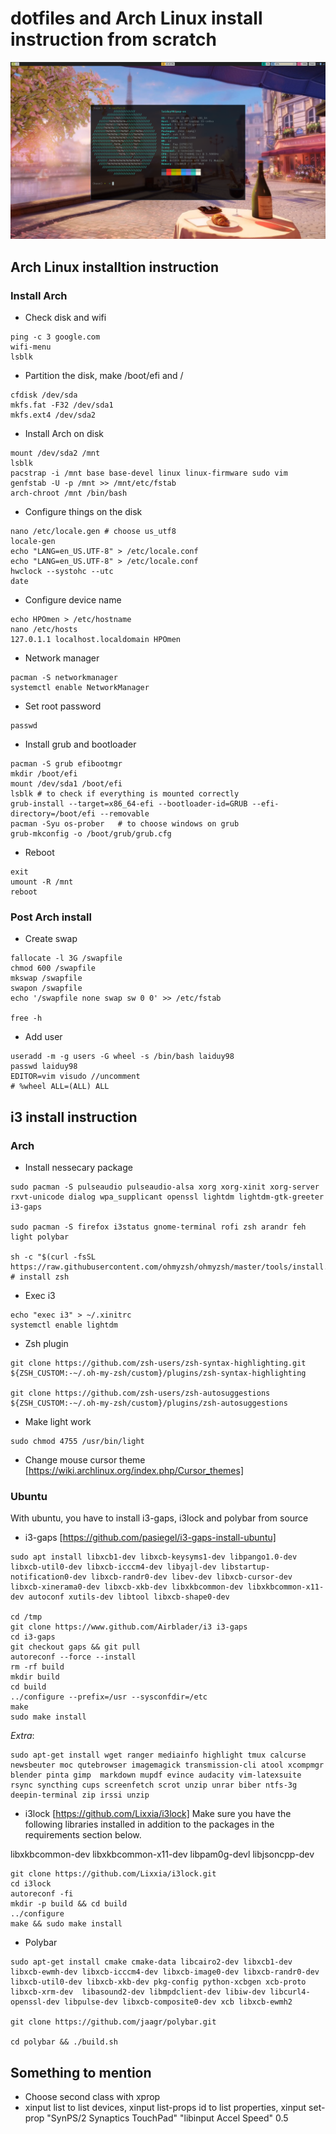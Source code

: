 # dotfiles and Arch Linux install instruction from scratch

![Screenshot](/Docs/screenshot.png)

## Arch Linux installtion instruction

### Install Arch
* Check disk and wifi
```
ping -c 3 google.com
wifi-menu
lsblk
```
* Partition the disk, make /boot/efi and /
```
cfdisk /dev/sda
mkfs.fat -F32 /dev/sda1
mkfs.ext4 /dev/sda2
```
* Install Arch on disk
```
mount /dev/sda2 /mnt
lsblk
pacstrap -i /mnt base base-devel linux linux-firmware sudo vim
genfstab -U -p /mnt >> /mnt/etc/fstab
arch-chroot /mnt /bin/bash
```
* Configure things on the disk
```
nano /etc/locale.gen # choose us_utf8
locale-gen
echo "LANG=en_US.UTF-8" > /etc/locale.conf
echo "LANG=en_US.UTF-8" > /etc/locale.conf
hwclock --systohc --utc
date
```
* Configure device name 
```
echo HPOmen > /etc/hostname
nano /etc/hosts
127.0.1.1 localhost.localdomain HPOmen
```

* Network manager
```
pacman -S networkmanager
systemctl enable NetworkManager
```

* Set root password
```
passwd
```

* Install grub and bootloader
```
pacman -S grub efibootmgr
mkdir /boot/efi
mount /dev/sda1 /boot/efi
lsblk # to check if everything is mounted correctly
grub-install --target=x86_64-efi --bootloader-id=GRUB --efi-directory=/boot/efi --removable
pacman -Syu os-prober   # to choose windows on grub
grub-mkconfig -o /boot/grub/grub.cfg
```

* Reboot
```
exit
umount -R /mnt
reboot
```

### Post Arch install
* Create swap
```
fallocate -l 3G /swapfile
chmod 600 /swapfile
mkswap /swapfile
swapon /swapfile
echo '/swapfile none swap sw 0 0' >> /etc/fstab

free -h
```

* Add user
```
useradd -m -g users -G wheel -s /bin/bash laiduy98
passwd laiduy98
EDITOR=vim visudo //uncomment
# %wheel ALL=(ALL) ALL
```

## i3 install instruction

### Arch
* Install nessecary package
```
sudo pacman -S pulseaudio pulseaudio-alsa xorg xorg-xinit xorg-server rxvt-unicode dialog wpa_supplicant openssl lightdm lightdm-gtk-greeter i3-gaps

sudo pacman -S firefox i3status gnome-terminal rofi zsh arandr feh light polybar

sh -c "$(curl -fsSL https://raw.githubusercontent.com/ohmyzsh/ohmyzsh/master/tools/install.sh)" # install zsh
```
* Exec i3
```
echo "exec i3" > ~/.xinitrc
systemctl enable lightdm
```
* Zsh plugin
```
git clone https://github.com/zsh-users/zsh-syntax-highlighting.git ${ZSH_CUSTOM:-~/.oh-my-zsh/custom}/plugins/zsh-syntax-highlighting

git clone https://github.com/zsh-users/zsh-autosuggestions ${ZSH_CUSTOM:-~/.oh-my-zsh/custom}/plugins/zsh-autosuggestions
```
* Make light work
```
sudo chmod 4755 /usr/bin/light
```
* Change mouse cursor theme
[https://wiki.archlinux.org/index.php/Cursor_themes]

### Ubuntu
With ubuntu, you have to install i3-gaps, i3lock and polybar from source
* i3-gaps
[https://github.com/pasiegel/i3-gaps-install-ubuntu]
```
sudo apt install libxcb1-dev libxcb-keysyms1-dev libpango1.0-dev libxcb-util0-dev libxcb-icccm4-dev libyajl-dev libstartup-notification0-dev libxcb-randr0-dev libev-dev libxcb-cursor-dev libxcb-xinerama0-dev libxcb-xkb-dev libxkbcommon-dev libxkbcommon-x11-dev autoconf xutils-dev libtool libxcb-shape0-dev

cd /tmp
git clone https://www.github.com/Airblader/i3 i3-gaps
cd i3-gaps
git checkout gaps && git pull
autoreconf --force --install
rm -rf build
mkdir build
cd build
../configure --prefix=/usr --sysconfdir=/etc
make
sudo make install
```
*Extra*: 
```
sudo apt-get install wget ranger mediainfo highlight tmux calcurse  newsbeuter moc qutebrowser imagemagick transmission-cli atool xcompmgr blender pinta gimp  markdown mupdf evince audacity vim-latexsuite rsync syncthing cups screenfetch scrot unzip unrar biber ntfs-3g deepin-terminal zip irssi unzip
```
* i3lock
[https://github.com/Lixxia/i3lock]
Make sure you have the following libraries installed in addition to the packages in the requirements section below.

libxkbcommon-dev libxkbcommon-x11-dev libpam0g-devl  libjsoncpp-dev
```
git clone https://github.com/Lixxia/i3lock.git
cd i3lock
autoreconf -fi
mkdir -p build && cd build
../configure
make && sudo make install
```
* Polybar
```
sudo apt-get install cmake cmake-data libcairo2-dev libxcb1-dev libxcb-ewmh-dev libxcb-icccm4-dev libxcb-image0-dev libxcb-randr0-dev libxcb-util0-dev libxcb-xkb-dev pkg-config python-xcbgen xcb-proto libxcb-xrm-dev  libasound2-dev libmpdclient-dev libiw-dev libcurl4-openssl-dev libpulse-dev libxcb-composite0-dev xcb libxcb-ewmh2

git clone https://github.com/jaagr/polybar.git

cd polybar && ./build.sh
```

## Something to mention

* Choose second class with xprop
* xinput list to list devices, xinput list-props id to list properties, xinput set-prop "SynPS/2 Synaptics TouchPad" "libinput Accel Speed" 0.5